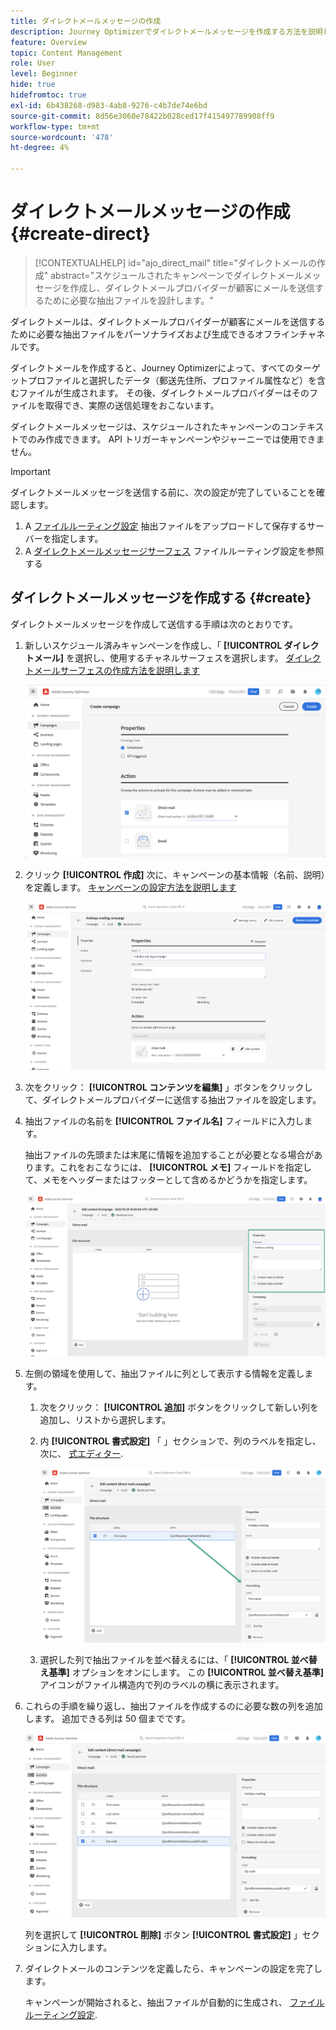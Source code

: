 ```yaml
---
title: ダイレクトメールメッセージの作成
description: Journey Optimizerでダイレクトメールメッセージを作成する方法を説明します
feature: Overview
topic: Content Management
role: User
level: Beginner
hide: true
hidefromtoc: true
exl-id: 6b438268-d983-4ab8-9276-c4b7de74e6bd
source-git-commit: 8d56e3060e78422b028ced17f415497789908ff9
workflow-type: tm+mt
source-wordcount: '478'
ht-degree: 4%

---
```


# ダイレクトメールメッセージの作成 {#create-direct}

>[!CONTEXTUALHELP]
>id="ajo_direct_mail"
>title="ダイレクトメールの作成"
>abstract="スケジュールされたキャンペーンでダイレクトメールメッセージを作成し、ダイレクトメールプロバイダーが顧客にメールを送信するために必要な抽出ファイルを設計します。"

ダイレクトメールは、ダイレクトメールプロバイダーが顧客にメールを送信するために必要な抽出ファイルをパーソナライズおよび生成できるオフラインチャネルです。

ダイレクトメールを作成すると、Journey Optimizerによって、すべてのターゲットプロファイルと選択したデータ（郵送先住所、プロファイル属性など）を含むファイルが生成されます。 その後、ダイレクトメールプロバイダーはそのファイルを取得でき、実際の送信処理をおこないます。

ダイレクトメールメッセージは、スケジュールされたキャンペーンのコンテキストでのみ作成できます。 API トリガーキャンペーンやジャーニーでは使用できません。

>[!IMPORTANT]
>
>ダイレクトメールメッセージを送信する前に、次の設定が完了していることを確認します。
>
>1. A [ファイルルーティング設定](../configuration/direct-mail-configuration.md#file-routing-configuration) 抽出ファイルをアップロードして保存するサーバーを指定します。
>1. A [ダイレクトメールメッセージサーフェス](../configuration/direct-mail-configuration.md#direct-mail-surface) ファイルルーティング設定を参照する


## ダイレクトメールメッセージを作成する {#create}

ダイレクトメールメッセージを作成して送信する手順は次のとおりです。

1. 新しいスケジュール済みキャンペーンを作成し、「 **[!UICONTROL ダイレクトメール]** を選択し、使用するチャネルサーフェスを選択します。 [ダイレクトメールサーフェスの作成方法を説明します](../configuration/direct-mail-configuration.md#direct-mail-surface)

   ![](assets/direct-mail-campaign.png)

1. クリック **[!UICONTROL 作成]** 次に、キャンペーンの基本情報（名前、説明）を定義します。 [キャンペーンの設定方法を説明します](../campaigns/create-campaign.md)

   ![](assets/direct-mail-edit.png)

1. 次をクリック： **[!UICONTROL コンテンツを編集]** 」ボタンをクリックして、ダイレクトメールプロバイダーに送信する抽出ファイルを設定します。

1. 抽出ファイルの名前を **[!UICONTROL ファイル名]** フィールドに入力します。

   抽出ファイルの先頭または末尾に情報を追加することが必要となる場合があります。これをおこなうには、 **[!UICONTROL メモ]** フィールドを指定して、メモをヘッダーまたはフッターとして含めるかどうかを指定します。

   <!--Click on the button to the right of the Output file field and enter the desired label. You can use personalization fields, content blocks and dynamic text (see Defining content). For example, you can complete the label with the delivery ID or the extraction date.-->

   ![](assets/direct-mail-properties.png)

1. 左側の領域を使用して、抽出ファイルに列として表示する情報を定義します。

   1. 次をクリック： **[!UICONTROL 追加]** ボタンをクリックして新しい列を追加し、リストから選択します。

   1. 内 **[!UICONTROL 書式設定]** 「 」セクションで、列のラベルを指定し、次に、 [式エディター](../personalization/personalization-build-expressions.md).

      ![](assets/direct-mail-content.png)

   1. 選択した列で抽出ファイルを並べ替えるには、「 **[!UICONTROL 並べ替え基準]** オプションをオンにします。 この **[!UICONTROL 並べ替え基準]** アイコンがファイル構造内で列のラベルの横に表示されます。

1. これらの手順を繰り返し、抽出ファイルを作成するのに必要な数の列を追加します。 追加できる列は 50 個までです。

   ![](assets/direct-mail-complete.png)

   列を選択して **[!UICONTROL 削除]** ボタン **[!UICONTROL 書式設定]** 」セクションに入力します。

1. ダイレクトメールのコンテンツを定義したら、キャンペーンの設定を完了します。

   キャンペーンが開始されると、抽出ファイルが自動的に生成され、 [ファイルルーティング設定](../configuration/direct-mail-configuration.md).
